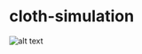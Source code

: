 # cloth-simulation

![alt text](https://github.com/starcreep48/cloth-simulation/blob/main/github.JPG?raw=true)
